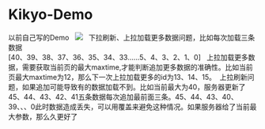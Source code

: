 # Kikyo-Demo
以前自己写的Demo  
![](/2016-12-28%2021.57.39.gif)  
下拉刷新、上拉加载更多数据问题，比如每次加载三条数据  
[40、39、38、37、36、35、34、33......5、4、3、2、1、0]  
上拉加载更多数据，需要获取当前页的最大maxtime,才能判断追加更多数据的准确性。比如当前页最大maxtime为12，那么下一次上拉加载更多的id为13、14、15。  上拉刷新问题，如果追加可能导致有的数据加载不到。比如当前最大为40，服务器更新了45、44、43、42、41五条数据每次追加最前面三条。45、44、43、40、39、、、0此时数据造成丢失，可以用覆盖来避免这种情况。如果服务器给了当前最大参数，那么久更好了  
